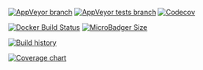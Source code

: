 [![AppVeyor branch](https://img.shields.io/appveyor/ci/j2ghz/hggm/master.svg)](https://ci.appveyor.com/project/j2ghz/hggm)
[![AppVeyor tests branch](https://img.shields.io/appveyor/tests/j2ghz/hggm/master.svg)](https://ci.appveyor.com/project/j2ghz/hggm/build/tests)
[![Codecov](https://img.shields.io/codecov/c/github/easv-d16-JSLM/HGGM/master.svg)](https://codecov.io/gh/easv-d16-JSLM/HGGM)

[![Docker Build Status](https://img.shields.io/docker/build/j2ghz/hggm.svg)](https://hub.docker.com/r/j2ghz/hggm/builds/)
[![MicroBadger Size](https://img.shields.io/microbadger/image-size/j2ghz/hggm.svg)](https://microbadger.com/images/j2ghz/hggm)

[![Build history](https://buildstats.info/appveyor/chart/j2ghz/hggm?branch=master)](https://ci.appveyor.com/project/j2ghz/hggm/history)

[![Coverage chart](https://codecov.io/gh/easv-d16-JSLM/HGGM/branch/master/graphs/sunburst.svg)](https://codecov.io/gh/easv-d16-JSLM/HGGM)
